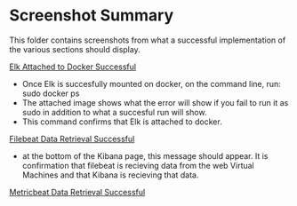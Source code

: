 # Screenshot Summary
This folder contains screenshots from what a successful implementation of the various sections should display.

[Elk Attached to Docker Successful](https://github.com/BayouBeast/ELK-Stack-Azure-Project/blob/main/Screenshots/elk_deployment.PNG)
- Once Elk is succesfully mounted on docker, on the command line, run: sudo docker ps
- The attached image shows what the error will show if you fail to run it as sudo in addition to what a succesful run will   show.
- This command confirms that Elk is attached to docker.
 
[Filebeat Data Retrieval Successful](https://github.com/BayouBeast/ELK-Stack-Azure-Project/blob/main/Screenshots/filebeat_datarecived.PNG)
- at the bottom of the Kibana page, this message should appear. It is  
 confirmation that filebeat is recieving data from the web Virtual Machines and that Kibana is recieving that data. 


[Metricbeat Data Retrieval Successful](https://github.com/BayouBeast/ELK-Stack-Azure-Project/blob/main/Screenshots/Metricbeat_datacheck.PNG)



